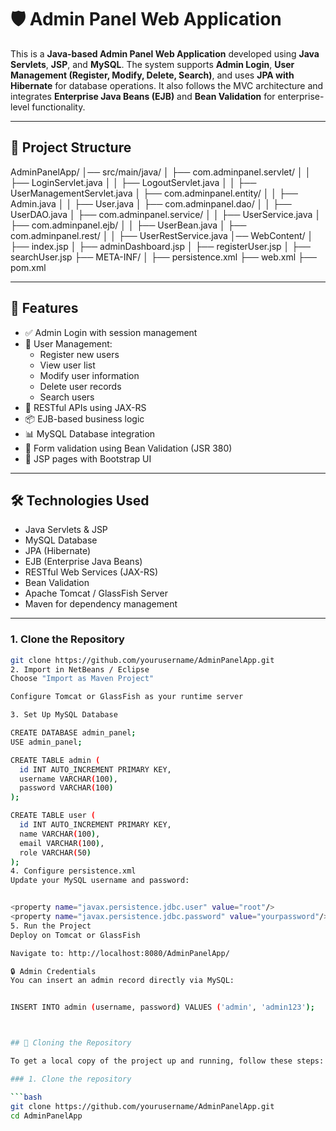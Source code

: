 # 🛡️ Admin Panel Web Application

This is a **Java-based Admin Panel Web Application** developed using **Java Servlets**, **JSP**, and **MySQL**. The system supports **Admin Login**, **User Management (Register, Modify, Delete, Search)**, and uses **JPA with Hibernate** for database operations. It also follows the MVC architecture and integrates **Enterprise Java Beans (EJB)** and **Bean Validation** for enterprise-level functionality.

---

## 📁 Project Structure

AdminPanelApp/ │── src/main/java/ │ ├── com.adminpanel.servlet/ │ │ ├── LoginServlet.java │ │ ├── LogoutServlet.java │ │ ├── UserManagementServlet.java │ ├── com.adminpanel.entity/ │ │ ├── Admin.java │ │ ├── User.java │ ├── com.adminpanel.dao/ │ │ ├── UserDAO.java │ ├── com.adminpanel.service/ │ │ ├── UserService.java │ ├── com.adminpanel.ejb/ │ │ ├── UserBean.java │ ├── com.adminpanel.rest/ │ │ ├── UserRestService.java │── WebContent/ │ ├── index.jsp │ ├── adminDashboard.jsp │ ├── registerUser.jsp │ ├── searchUser.jsp ├── META-INF/ │ ├── persistence.xml ├── web.xml ├── pom.xml



---

## 🚀 Features

- ✅ Admin Login with session management
- 👤 User Management:
  - Register new users
  - View user list
  - Modify user information
  - Delete user records
  - Search users
- 📡 RESTful APIs using JAX-RS
- 📦 EJB-based business logic
- 📊 MySQL Database integration
- 📐 Form validation using Bean Validation (JSR 380)
- 🎨 JSP pages with Bootstrap UI

---

## 🛠️ Technologies Used

- Java Servlets & JSP
- MySQL Database
- JPA (Hibernate)
- EJB (Enterprise Java Beans)
- RESTful Web Services (JAX-RS)
- Bean Validation
- Apache Tomcat / GlassFish Server
- Maven for dependency management

---



### 1. Clone the Repository
```bash
git clone https://github.com/yourusername/AdminPanelApp.git
2. Import in NetBeans / Eclipse
Choose "Import as Maven Project"

Configure Tomcat or GlassFish as your runtime server

3. Set Up MySQL Database

CREATE DATABASE admin_panel;
USE admin_panel;

CREATE TABLE admin (
  id INT AUTO_INCREMENT PRIMARY KEY,
  username VARCHAR(100),
  password VARCHAR(100)
);

CREATE TABLE user (
  id INT AUTO_INCREMENT PRIMARY KEY,
  name VARCHAR(100),
  email VARCHAR(100),
  role VARCHAR(50)
);
4. Configure persistence.xml
Update your MySQL username and password:


<property name="javax.persistence.jdbc.user" value="root"/>
<property name="javax.persistence.jdbc.password" value="yourpassword"/>
5. Run the Project
Deploy on Tomcat or GlassFish

Navigate to: http://localhost:8080/AdminPanelApp/

🔒 Admin Credentials
You can insert an admin record directly via MySQL:


INSERT INTO admin (username, password) VALUES ('admin', 'admin123');



## 🔽 Cloning the Repository

To get a local copy of the project up and running, follow these steps:

### 1. Clone the repository

```bash
git clone https://github.com/yourusername/AdminPanelApp.git
cd AdminPanelApp
